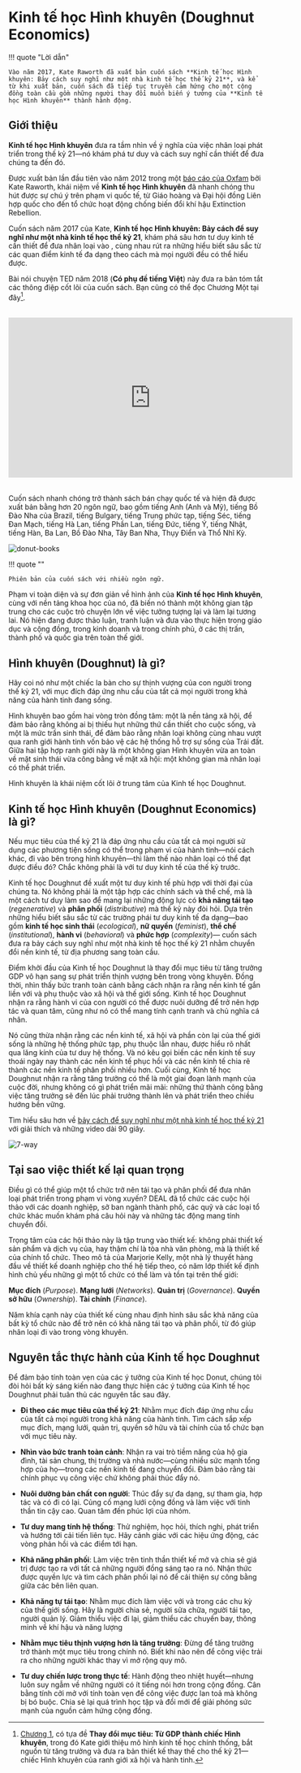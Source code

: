 # Kinh tế học Hình khuyên (Doughnut Economics)

!!! quote "Lời dẫn"

    Vào năm 2017, Kate Raworth đã xuất bản cuốn sách **Kinh tế học Hình khuyên: Bảy cách suy nghĩ như một nhà kinh tế học thế kỷ 21**, và kể từ khi xuất bản, cuốn sách đã tiếp tục truyền cảm hứng cho một cộng đồng toàn cầu gồm những người thay đổi muốn biến ý tưởng của **Kinh tế học Hình khuyên** thành hành động.

## Giới thiệu

**Kinh tế học Hình khuyên** đưa ra tầm nhìn về ý nghĩa của việc nhân loại phát triển trong thế kỷ 21&mdash;nó khám phá tư duy và cách suy nghĩ cần thiết để đưa chúng ta đến đó.

Được xuất bản lần đầu tiên vào năm 2012 trong một [báo cáo của Oxfam](https://www-cdn.oxfam.org/s3fs-public/file_attachments/dp-a-safe-and-just-space-for-humanity-130212-en_5.pdf) bởi Kate Raworth, khái niệm về **Kinh tế học Hình khuyên** đã nhanh chóng thu hút được sự chú ý trên phạm vi quốc tế, từ Giáo hoàng và Đại hội đồng Liên hợp quốc cho đến tổ chức hoạt động chống biến đổi khí hậu Extinction Rebellion.

Cuốn sách năm 2017 của Kate, **Kinh tế học Hình khuyên: Bảy cách để suy nghĩ như một nhà kinh tế học thế kỷ 21**, khám phá sâu hơn tư duy kinh tế cần thiết để đưa nhân loại vào , cùng nhau rút ra những hiểu biết sâu sắc từ các quan điểm kinh tế đa dạng theo cách mà mọi người đều có thể hiểu được.

Bài nói chuyện TED năm 2018 (**Có phụ đề tiếng Việt**) này đưa ra bản tóm tắt các thông điệp cốt lõi của cuốn sách. Bạn cũng có thể đọc Chương Một tại đây[^1].

[^1]:

    [Chương 1](https://doughnuteconomics.org/rails/active_storage/blobs/redirect/eyJfcmFpbHMiOnsibWVzc2FnZSI6IkJBaHBBWXM9IiwiZXhwIjpudWxsLCJwdXIiOiJibG9iX2lkIn19--53a8f3094fa0866fa380ca1d99aeb79affea4e81/Doughnut%20Economics%20Chapter%20One.pdf), có tựa đề **Thay đổi mục tiêu: Từ GDP thành chiếc Hình khuyên**, trong đó Kate giới thiệu mô hình kinh tế học chính thống, bắt nguồn từ tăng trưởng và đưa ra bản thiết kế thay thế cho thế kỷ 21&mdash;chiếc Hình khuyên của ranh giới xã hội và hành tinh.

<div style="margin: 2rem auto; ">
<iframe style="display: block; margin: auto;" width="560" height="315" src="https://www.youtube.com/embed/Rhcrbcg8HBw?cc_lang_pref=vi&cc_load_policy=1" title="YouTube video player" frameborder="0" allow="accelerometer; autoplay; clipboard-write; encrypted-media; gyroscope; picture-in-picture; web-share" allowfullscreen></iframe>
</div>

Cuốn sách nhanh chóng trở thành sách bán chạy quốc tế và hiện đã được xuất bản bằng hơn 20 ngôn ngữ, bao gồm tiếng Anh (Anh và Mỹ), tiếng Bồ Đào Nha của Brazil, tiếng Bulgary, tiếng Trung phức tạp, tiếng Séc, tiếng Đan Mạch, tiếng Hà Lan, tiếng Phần Lan, tiếng Đức, tiếng Ý, tiếng Nhật, tiếng Hàn, Ba Lan, Bồ Đào Nha, Tây Ban Nha, Thụy Điển và Thổ Nhĩ Kỳ.

![donut-books](../../assets/images/donut-books.jpg)

!!! quote ""

    Phiên bản của cuốn sách với nhiều ngôn ngữ.

Phạm vi toàn diện và sự đơn giản về hình ảnh của **Kinh tế học Hình khuyên**, cùng với nền tảng khoa học của nó, đã biến nó thành một không gian tập trung cho các cuộc trò chuyện lớn về việc tưởng tượng lại và làm lại tương lai. Nó hiện đang được thảo luận, tranh luận và đưa vào thực hiện trong giáo dục và cộng đồng, trong kinh doanh và trong chính phủ, ở các thị trấn, thành phố và quốc gia trên toàn thế giới.

## Hình khuyên (Doughnut) là gì?

Hãy coi nó như một chiếc la bàn cho sự thịnh vượng của con người trong thế kỷ 21, với mục đích đáp ứng nhu cầu của tất cả mọi người trong khả năng của hành tinh đang sống.

Hình khuyên bao gồm hai vòng tròn đồng tâm: một là nền tảng xã hội, để đảm bảo rằng không ai bị thiếu hụt những thứ cần thiết cho cuộc sống, và một là mức trần sinh thái, để đảm bảo rằng nhân loại không cùng nhau vượt qua ranh giới hành tinh vốn bảo vệ các hệ thống hỗ trợ sự sống của Trái đất. Giữa hai tập hợp ranh giới này là một không gian Hình khuyên vừa an toàn về mặt sinh thái vừa công bằng về mặt xã hội: một không gian mà nhân loại có thể phát triển.

Hình khuyên là khái niệm cốt lõi ở trung tâm của Kinh tế học Doughnut.

## Kinh tế học Hình khuyên (Doughnut Economics) là gì?

Nếu mục tiêu của thế kỷ 21 là đáp ứng nhu cầu của tất cả mọi người sử dụng các phương tiện sống có thể trong phạm vi của hành tinh&mdash;nói cách khác, đi vào bên trong hình khuyên&mdash;thì làm thế nào nhân loại có thể đạt được điều đó? Chắc không phải là với tư duy kinh tế của thế kỷ trước.

Kinh tế học Doughnut đề xuất một tư duy kinh tế phù hợp với thời đại của chúng ta. Nó không phải là một tập hợp các chính sách và thể chế, mà là một cách tư duy làm sao để mang lại những động lực có **khả năng tái tạo** (*regenerative*) và **phân phối** (*distributive*) mà thế kỷ này đòi hỏi. Dựa trên những hiểu biết sâu sắc từ các trường phái tư duy kinh tế đa dạng&mdash;bao gồm **kinh tế học sinh thái** (*ecological*), **nữ quyền** (*feminist*), **thể chế** (*institutional*), **hành vi** (*behavioral*) và **phức hợp** (*complexity*)&mdash; cuốn sách đưa ra bảy cách suy nghĩ như một nhà kinh tế học thế kỷ 21 nhằm chuyển đổi nền kinh tế, từ địa phương sang toàn cầu.

Điểm khởi đầu của Kinh tế học Doughnut là thay đổi mục tiêu từ tăng trưởng GDP vô hạn sang sự phát triển thịnh vượng bên trong vòng khuyên. Đồng thời, nhìn thấy bức tranh toàn cảnh bằng cách nhận ra rằng nền kinh tế gắn liền với và phụ thuộc vào xã hội và thế giới sống. Kinh tế học Doughnut nhận ra rằng hành vi của con người có thể được nuôi dưỡng để trở nên hợp tác và quan tâm, cũng như nó có thể mang tính cạnh tranh và chủ nghĩa cá nhân.

Nó cũng thừa nhận rằng các nền kinh tế, xã hội và phần còn lại của thế giới sống là những hệ thống phức tạp, phụ thuộc lẫn nhau, được hiểu rõ nhất qua lăng kính của tư duy hệ thống. Và nó kêu gọi biến các nền kinh tế suy thoái ngày nay thành các nền kinh tế phục hồi và các nền kinh tế chia rẽ thành các nền kinh tế phân phối nhiều hơn. Cuối cùng, Kinh tế học Doughnut nhận ra rằng tăng trưởng có thể là một giai đoạn lành mạnh của cuộc đời, nhưng không có gì phát triển mãi mãi: những thứ thành công bằng việc tăng trưởng sẽ đến lúc phải trưởng thành lên và phát triển theo chiều hướng bền vững.

Tìm hiểu sâu hơn về [bảy cách để suy nghĩ như một nhà kinh tế học thế kỷ 21](https://songbenvung.net/economics/donut/donut-thinking/) với giải thích và những video dài 90 giây.

![7-way](../../assets/images/7-way.webp)

## Tại sao việc thiết kế lại quan trọng

Điều gì có thể giúp một tổ chức trở nên tái tạo và phân phối để đưa nhân loại phát triển trong phạm vi vòng xuyến? DEAL đã tổ chức các cuộc hội thảo với các doanh nghiệp, sở ban ngành thành phố, các quỹ và các loại tổ chức khác muốn khám phá câu hỏi này và những tác động mang tính chuyển đổi.

Trọng tâm của các hội thảo này là tập trung vào thiết kế: không phải thiết kế sản phẩm và dịch vụ của, hay thậm chí là tòa nhà văn phòng, mà là thiết kế của chính tổ chức. Theo mô tả của Marjorie Kelly, một nhà lý thuyết hàng đầu về thiết kế doanh nghiệp cho thế hệ tiếp theo, có năm lớp thiết kế định hình chủ yếu những gì một tổ chức có thể làm và tồn tại trên thế giới:

**Mục đích** (*Purpose*). **Mạng lưới** (*Networks*). **Quản trị** (*Governance*). **Quyền sở hữu** (*Ownership*). **Tài chính** (*Finance*).

Năm khía cạnh này của thiết kế cùng nhau định hình sâu sắc khả năng của bất kỳ tổ chức nào để trở nên có khả năng tái tạo và phân phối, từ đó giúp nhân loại đi vào trong vòng khuyên.

## Nguyên tắc thực hành của Kinh tế học Doughnut

Để đảm bảo tính toàn vẹn của các ý tưởng của Kinh tế học Donut, chúng tôi đòi hỏi bất kỳ sáng kiến nào đang thực hiện các ý tưởng của Kinh tế học Doughnut phải tuân thủ các nguyên tắc sau đây.

- **Đi theo các mục tiêu của thế kỷ 21**: Nhằm mục đích đáp ứng nhu cầu của tất cả mọi người trong khả năng của hành tinh. Tìm cách sắp xếp mục đích, mạng lưới, quản trị, quyền sở hữu và tài chính của tổ chức bạn với mục tiêu này.

- **Nhìn vào bức tranh toàn cảnh**: Nhận ra vai trò tiềm năng của hộ gia đình, tài sản chung, thị trường và nhà nước&mdash;cùng nhiều sức mạnh tổng hợp của họ&mdash;trong các nền kinh tế đang chuyển đổi. Đảm bảo rằng tài chính phục vụ công việc chứ không phải thúc đẩy nó.

- **Nuôi dưỡng bản chất con người**: Thúc đẩy sự đa dạng, sự tham gia, hợp tác và có đi có lại. Củng cố mạng lưới cộng đồng và làm việc với tinh thần tin cậy cao. Quan tâm đến phúc lợi của nhóm.

- **Tư duy mang tính hệ thống**: Thử nghiệm, học hỏi, thích nghi, phát triển và hướng tới cải tiến liên tục. Hãy cảnh giác với các hiệu ứng động, các vòng phản hồi và các điểm tới hạn.

- **Khả năng phân phối**: Làm việc trên tinh thần thiết kế mở và chia sẻ giá trị được tạo ra với tất cả những người đồng sáng tạo ra nó. Nhận thức được quyền lực và tìm cách phân phối lại nó để cải thiện sự công bằng giữa các bên liên quan.

- **Khả năng tự tái tạo**: Nhằm mục đích làm việc với và trong các chu kỳ của thế giới sống. Hãy là người chia sẻ, người sửa chữa, người tái tạo, người quản lý. Giảm thiểu việc đi lại, giảm thiểu các chuyến bay, thông minh về khí hậu và năng lượng

- **Nhằm mục tiêu thịnh vượng hơn là tăng trưởng**: Đừng để tăng trưởng trở thành một mục tiêu trong chính nó. Biết khi nào nên để công việc trải ra cho những người khác thay vì mở rộng quy mô.

- **Tư duy chiến lược trong thực tế**: Hành động theo nhiệt huyết&mdash;nhưng luôn suy ngẫm về những người có ít tiếng nói hơn trong cộng đồng. Cân bằng tính cởi mở với tính toàn vẹn để công việc được lan toả mà không bị bó buộc. Chia sẻ lại quá trình học tập và đổi mới để giải phóng sức mạnh của nguồn cảm hứng cộng đồng.



